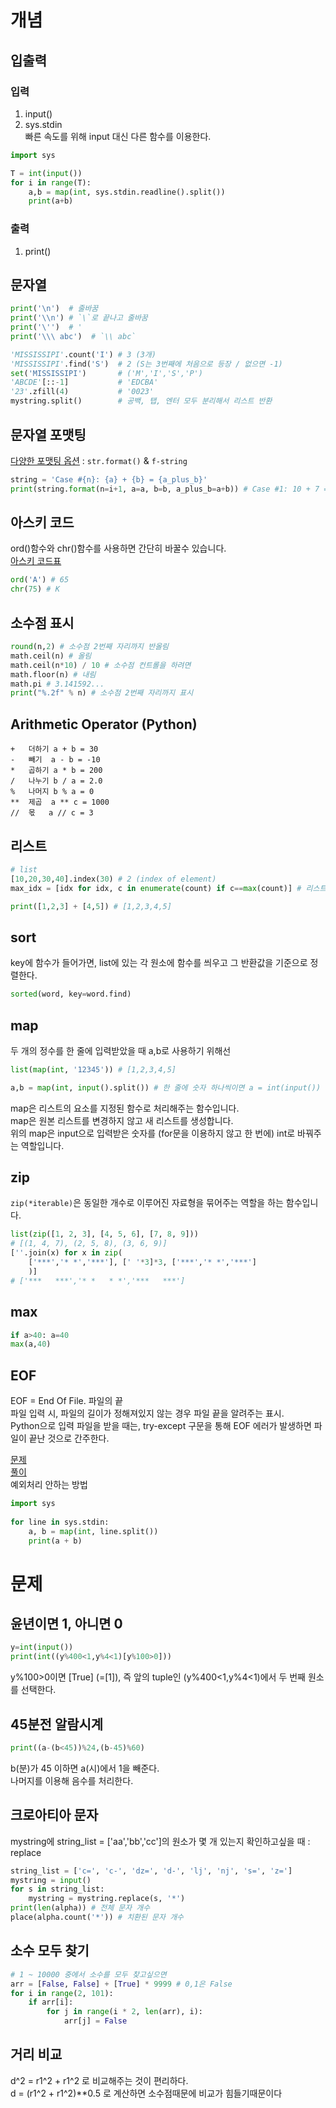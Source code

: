 # 개념
## 입출력
### 입력  
1. input()
2. sys.stdin  
빠른 속도를 위해 input 대신 다른 함수를 이용한다.
```python
import sys

T = int(input())
for i in range(T):
    a,b = map(int, sys.stdin.readline().split())
    print(a+b)
```
### 출력  
1. print()


## 문자열
```python
print('\n')  # 줄바꿈
print('\\n') # `\`로 끝나고 줄바꿈 
print('\'')  # ' 
print('\\\ abc')  # `\\ abc`

'MISSISSIPI'.count('I') # 3 (3개)
'MISSISSIPI'.find('S')  # 2 (S는 3번째에 처음으로 등장 / 없으면 -1)
set('MISSISSIPI')       # ('M','I','S','P')
'ABCDE'[::-1]           # 'EDCBA'
'23'.zfill(4)           # '0023'
mystring.split()        # 공백, 탭, 엔터 모두 분리해서 리스트 반환

```

## 문자열 포맷팅
[다양한 포맷팅 옵션](https://brownbears.tistory.com/421) : 
`str.format()` & `f-string`  
```python
string = 'Case #{n}: {a} + {b} = {a_plus_b}'
print(string.format(n=i+1, a=a, b=b, a_plus_b=a+b)) # Case #1: 10 + 7 = 17
```

## 아스키 코드
ord()함수와 chr()함수를 사용하면 간단히 바꿀수 있습니다.  
[아스키 코드표](https://lsjsj92.tistory.com/201)
```python
ord('A') # 65
chr(75) # K
```

## 소수점 표시
```python
round(n,2) # 소수점 2번째 자리까지 반올림  
math.ceil(n) # 올림
math.ceil(n*10) / 10 # 소수점 컨트롤을 하려면 
math.floor(n) # 내림
math.pi # 3.141592...
print("%.2f" % n) # 소수점 2번째 자리까지 표시
```


## Arithmetic Operator (Python)
```
+	더하기	a + b = 30
-	빼기	a - b = -10
*	곱하기	a * b = 200
/	나누기	b / a = 2.0
%	나머지	b % a = 0
**	제곱	a ** c = 1000
//	몫	a // c = 3
```

## 리스트
```python
# list
[10,20,30,40].index(30) # 2 (index of element)
max_idx = [idx for idx, c in enumerate(count) if c==max(count)] # 리스트 내 최대값의 인덱스 모두 찾기

print([1,2,3] + [4,5]) # [1,2,3,4,5]
```

## sort
key에 함수가 들어가면, list에 있는 각 원소에 함수를 씌우고 그 반환값을 기준으로 정렬한다.
```python
sorted(word, key=word.find)
```


## map
두 개의 정수를 한 줄에 입력받았을 때 a,b로 사용하기 위해선
```python
list(map(int, '12345')) # [1,2,3,4,5]

a,b = map(int, input().split()) # 한 줄에 숫자 하나씩이면 a = int(input())
```  
map은 리스트의 요소를 지정된 함수로 처리해주는 함수입니다.  
map은 원본 리스트를 변경하지 않고 새 리스트를 생성합니다.  
위의 map은 input으로 입력받은 숫자를 (for문을 이용하지 않고 한 번에) int로 바꿔주는 역할입니다.

## zip
`zip(*iterable)`은 동일한 개수로 이루어진 자료형을 묶어주는 역할을 하는 함수입니다.
```python
list(zip([1, 2, 3], [4, 5, 6], [7, 8, 9])) 
# [(1, 4, 7), (2, 5, 8), (3, 6, 9)]
[''.join(x) for x in zip(
    ['***','* *','***'], [' '*3]*3, ['***','* *','***']
    )] 
# ['***   ***','* *   * *','***   ***']
```

## max
```python
if a>40: a=40
max(a,40)
```


## EOF
EOF = End Of File. 파일의 끝  
파일 입력 시, 파일의 길이가 정해져있지 않는 경우 파일 끝을 알려주는 표시.  
Python으로 입력 파일을 받을 때는, try-except 구문을 통해 EOF 에러가 발생하면 파일이 끝난 것으로 간주한다.

[문제](https://www.acmicpc.net/problem/10951)  
[풀이](https://sozerodev.tistory.com/30)  
예외처리 안하는 방법
```python
import sys
 
for line in sys.stdin:
    a, b = map(int, line.split())
    print(a + b)
```


# 문제
## 윤년이면 1, 아니면 0
```python
y=int(input())
print(int((y%400<1,y%4<1)[y%100>0]))
```
y%100>0이면 [True] (=[1]), 즉 앞의 tuple인 (y%400<1,y%4<1)에서 두 번째 원소를 선택한다. 

## 45분전 알람시계
```python
print((a-(b<45))%24,(b-45)%60)
```
b(분)가 45 이하면 a(시)에서 1을 빼준다.  
나머지를 이용해 음수를 처리한다.

## 크로아티아 문자
mystring에 string_list = ['aa','bb','cc']의 원소가 몇 개 있는지 확인하고싶을 때 : replace

```python
string_list = ['c=', 'c-', 'dz=', 'd-', 'lj', 'nj', 's=', 'z='] 
mystring = input() 
for s in string_list: 
    mystring = mystring.replace(s, '*') 
print(len(alpha)) # 전체 문자 개수
place(alpha.count('*')) # 치환된 문자 개수
```

## 소수 모두 찾기
```python
# 1 ~ 10000 중에서 소수를 모두 찾고싶으면
arr = [False, False] + [True] * 9999 # 0,1은 False
for i in range(2, 101):
    if arr[i]:
        for j in range(i * 2, len(arr), i):
            arr[j] = False
```

## 거리 비교
d^2 = r1^2 + r1^2 로 비교해주는 것이 편리하다.  
d = (r1^2 + r1^2)**0.5 로 계산하면 소수점때문에 비교가 힘들기때문이다
